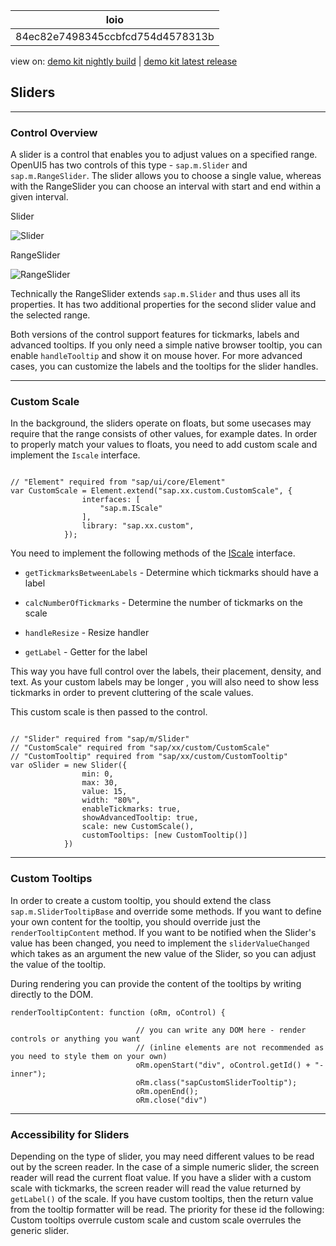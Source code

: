 <!-- loio84ec82e7498345ccbfcd754d4578313b -->

| loio |
| -----|
| 84ec82e7498345ccbfcd754d4578313b |

<div id="loio">

view on: [demo kit nightly build](https://openui5nightly.hana.ondemand.com/topic/84ec82e7498345ccbfcd754d4578313b) | [demo kit latest release](https://sdk.openui5.org/topic/84ec82e7498345ccbfcd754d4578313b)</div>

## Sliders

***

<a name="loio84ec82e7498345ccbfcd754d4578313b__section_dnk_kqr_pdb"/>

### Control Overview

A slider is a control that enables you to adjust values on a specified range. OpenUI5 has two controls of this type - `sap.m.Slider` and `sap.m.RangeSlider`. The slider allows you to choose a single value, whereas with the RangeSlider you can choose an interval with start and end within a given interval.

   
  
<a name="loio84ec82e7498345ccbfcd754d4578313b__fig_z5n_rkx_pdb"/>Slider

 ![](images/loio18fb5f88c2fb45f994f3567279b20e49_HiRes.png "Slider") 

   
  
<a name="loio84ec82e7498345ccbfcd754d4578313b__fig_tbk_skx_pdb"/>RangeSlider

 ![](images/loio923cc5ea784a4c87826b01fd922cbed2_HiRes.png "RangeSlider") 

Technically the RangeSlider extends `sap.m.Slider` and thus uses all its properties. It has two additional properties for the second slider value and the selected range.

Both versions of the control support features for tickmarks, labels and advanced tooltips. If you only need a simple native browser tooltip, you can enable `handleTooltip` and show it on mouse hover. For more advanced cases, you can customize the labels and the tooltips for the slider handles.

***

<a name="loio84ec82e7498345ccbfcd754d4578313b__section_ggb_lqr_pdb"/>

### Custom Scale

In the background, the sliders operate on floats, but some usecases may require that the range consists of other values, for example dates. In order to properly match your values to floats, you need to add custom scale and implement the `Iscale` interface.

```

// "Element" required from "sap/ui/core/Element"
var CustomScale = Element.extend("sap.xx.custom.CustomScale", {
				interfaces: [
					"sap.m.IScale"
				],
				library: "sap.xx.custom",
			});
```

You need to implement the following methods of the [IScale](https://sdk.openui5.org/api/sap.m.IScale) interface.

-   `getTickmarksBetweenLabels` - Determine which tickmarks should have a label

-   `calcNumberOfTickmarks` - Determine the number of tickmarks on the scale

-   `handleResize` - Resize handler

-   `getLabel` - Getter for the label


This way you have full control over the labels, their placement, density, and text. As your custom labels may be longer , you will also need to show less tickmarks in order to prevent cluttering of the scale values.

This custom scale is then passed to the control.

```

// "Slider" required from "sap/m/Slider"
// "CustomScale" required from "sap/xx/custom/CustomScale"
// "CustomTooltip" required from "sap/xx/custom/CustomTooltip"
var oSlider = new Slider({
				min: 0,
				max: 30,
				value: 15,
				width: "80%",
				enableTickmarks: true,
				showAdvancedTooltip: true,
				scale: new CustomScale(),
				customTooltips: [new CustomTooltip()]
			})
```

***

<a name="loio84ec82e7498345ccbfcd754d4578313b__section_i4c_4qr_pdb"/>

### Custom Tooltips

In order to create a custom tooltip, you should extend the class `sap.m.SliderTooltipBase` and override some methods. If you want to define your own content for the tooltip, you should override just the `renderTooltipContent` method. If you want to be notified when the Slider's value has been changed, you need to implement the `sliderValueChanged` which takes as an argument the new value of the Slider, so you can adjust the value of the tooltip.

During rendering you can provide the content of the tooltips by writing directly to the DOM.

```
renderTooltipContent: function (oRm, oControl) {

							// you can write any DOM here - render controls or anything you want
							// (inline elements are not recommended as you need to style them on your own)
							oRm.openStart("div", oControl.getId() + "-inner");
							oRm.class("sapCustomSliderTooltip");
							oRm.openEnd();
							oRm.close("div")
```

***

<a name="loio84ec82e7498345ccbfcd754d4578313b__section_l3d_vkp_tdb"/>

### Accessibility for Sliders

Depending on the type of slider, you may need different values to be read out by the screen reader. In the case of a simple numeric slider, the screen reader will read the current float value. If you have a slider with a custom scale with tickmarks, the screen reader will read the value returned by `getLabel()` of the scale. If you have custom tooltips, then the return value from the tooltip formatter will be read. The priority for these id the following: Custom tooltips overrule custom scale and custom scale overrules the generic slider.

